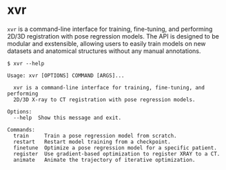 # xvr

`xvr` is a command-line interface for training, fine-tuning, and performing 2D/3D registration with pose regression models. The API is designed to be modular and exstensible, allowing users to easily train models on new datasets and anatomical structures without any manual annotations.

```
$ xvr --help

Usage: xvr [OPTIONS] COMMAND [ARGS]...

  xvr is a command-line interface for training, fine-tuning, and performing
  2D/3D X-ray to CT registration with pose regression models.

Options:
  --help  Show this message and exit.

Commands:
  train     Train a pose regression model from scratch.
  restart   Restart model training from a checkpoint.
  finetune  Optimize a pose regression model for a specific patient.
  register  Use gradient-based optimization to register XRAY to a CT.
  animate   Animate the trajectory of iterative optimization.
```
